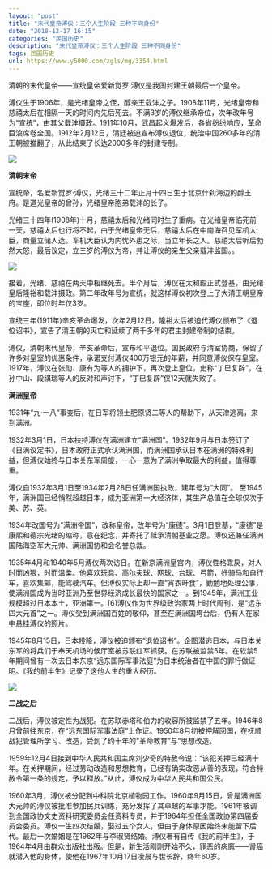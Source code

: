 ```yaml
---
layout: "post"
title: "末代皇帝溥仪：三个人生阶段 三种不同身份"
date: "2018-12-17 16:15"
categories: "民国历史"
description: "末代皇帝溥仪：三个人生阶段 三种不同身份"
tags: 民国历史
url: https://www.y5000.com/zgls/mg/3354.html
---
```






清朝的末代皇帝——宣统皇帝爱新觉罗·溥仪是我国封建王朝最后一个皇帝。

溥仪生于1906年，是光绪皇帝之侄，醇亲王载沣之子。1908年11月，光绪皇帝和慈禧太后在相隔一天的时间内先后死去。不满3岁的溥仪继承帝位，次年改年号为“宣统”，由其父载沣摄政。1911年10月，武昌起义爆发后，各省纷纷响应，革命巨浪席卷全国。1912年2月12日，清廷被迫宣布溥仪退位，统治中国260多年的清王朝被推翻了，从此结束了长达2000多年的封建专制。

![](https://img.y5000.com/uploads/allimg/161009/140014HJ-0.jpg)

**清朝末帝**

宣统帝，名爱新觉罗·溥仪，光绪三十二年正月十四日生于北京什刹海边的醇王府。是道光皇帝的曾孙，光绪皇帝胞弟载沣的长子。

光绪三十四年(1908年)十月，慈禧太后和光绪同时生了重病。在光绪皇帝临死前一天，慈禧太后也行将不起，由于光绪皇帝无后，慈禧太后在中南海召见军机大臣，商量立储人选。军机大臣认为内忧外患之际，当立年长之人。慈禧太后听后勃然大怒，最后议定，立三岁的溥仪为帝，并让溥仪的亲生父亲载沣监国。。

![](https://img.y5000.com/uploads/allimg/161009/1400141H1-1.jpg)

接着，光绪、慈禧在两天中相继死去。半个月后，溥仪在太和殿正式登基，由光绪皇后隆裕和载沣摄政。第二年改年号为宣统，就这样溥仪初次登上了大清王朝皇帝的宝座，即位时年仅3岁。

宣统三年(1911年)辛亥革命爆发，次年2月12日，隆裕太后被迫代溥仪颁布了《退位诏书》，宣告了清王朝的灭亡和延续了两千多年的君主封建帝制的结束。

溥仪，清朝末代皇帝，辛亥革命后，宣布和平退位。国民政府与清室协商，保留了许多对皇室的优惠条件，承诺支付溥仪400万银元的年薪，并同意溥仪保存皇室。1917年，溥仪在张勋、康有为等人的拥护下，再次登上皇位，史称“丁巳复辟”，在孙中山、段祺瑞等人的反对和声讨下，“丁巳复辟”仅12天就失败了。

**满洲皇帝**

1931年“九·一八”事变后，在日军将领土肥原贤二等人的帮助下，从天津逃离，来到满洲。

1932年3月1日，日本扶持溥仪在满洲建立“满洲国”。1932年9月与日本签订了《日满议定书》，日本政府正式承认满洲国，而满洲国承认日本在满洲的特殊利益，但溥仪始终与日本关东军周旋，一心一意为了满洲争取最大的利益，值得尊重。

溥仪自1932年3月1日至1934年2月28日任满洲国执政，建年号为“大同”。
至1945年，满洲国已经悄然超越日本，成为亚洲第一大经济体，其生产总值在全球仅次于美、苏、英。

1934年改国号为“满洲帝国”，改称皇帝，改年号为“康德”。3月1日登基，“康德”是康熙和德宗光绪的缩称，意在纪念，并寄托了祗承清朝基业之愿。溥仪还兼任满洲国陆海空军大元帅、满洲国协和会名誉总裁。

1935年4月和1940年5月溥仪两次访日。在新京满洲皇宫内，溥仪性格乖戾，对人时而凶狠，时而温柔。他喜欢玩具、高尔夫球、网球、台球、弓箭，好骑马和自行车，喜欢集邮，能驾驶汽车。但溥仪实际上却一直“宵衣旰食”，勤勉地处理公事，使满洲国成为当时亚洲乃至世界经济成长最快的国家之一。到1945年，满洲工业规模超过日本本土，亚洲第一。[6]溥仪作为世界级政治家两上时代周刊，是“远东四大元首”之一。溥仪受到满洲国百姓的敬仰，甚至在满洲国垮台后，仍有人在家中悬挂溥仪的照片。

1945年8月15日，日本投降，溥仪被迫颁布“退位诏书”。企图潜逃日本，与日本关东军的将兵们于奉天机场的候厅室被苏联红军抓获。在苏联被监禁5年。在软禁5年期间曾有一次去日本东京“远东国际军事法庭”为日本统治者在中国的罪行做证明。《我的前半生》记录了这他人生的重大经历。

![](https://img.y5000.com/uploads/allimg/161009/140014JH-2.jpg)

**二战之后**

二战后，溥仪被定性为战犯。在苏联赤塔和伯力的收容所被监禁了五年。1946年8月曾前往东京，在“远东国际军事法庭”上作证。1950年8月初被押解回国，在抚顺战犯管理所学习、改造，受到了约十年的“革命教育”与“思想改造。

1959年12月4日接到中华人民共和国主席刘少奇的特赦令说：“该犯关押已经满十年。在关押期间，经过劳动改造和思想教育，已经有确实改恶从善的表现，符合特赦令第一条的规定，予以释放。”从此，溥仪成为中华人民共和国公民。

1960年3月，溥仪被分配到中科院北京植物园工作。1960年9月15日，曾是满洲国大元帅的溥仪被批准参加民兵训练，充分发挥了其卓越的军事才能。1961年被调到全国政协文史资料研究委员会任资料专员，并于1964年担任全国政协第四届委员会委员。溥仪一生四次结婚，娶过五个女人，但由于身体原因始终未能留下后代。最后一次婚姻是在1962年与李淑贤结婚。溥仪著有自传《我的前半生》，于1964年4月由群众出版社出版。但是，新生活刚刚开始不久，罪恶的病魔——肾癌就潜入他的身体，使他在1967年10月17日凌晨与世长辞，终年60岁。
